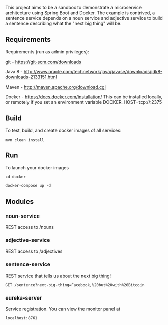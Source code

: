 This project aims to be a sandbox to demonstrate a microservice architecture using Spring Boot and Docker. The example is contrived, a sentence service depends on a noun service and adjective service to build a sentence describing what the "next big thing" will be.

## Requirements ##

Requirements (run as admin privileges):

git - https://git-scm.com/downloads

Java 8 - http://www.oracle.com/technetwork/java/javase/downloads/jdk8-downloads-2133151.html

Maven - http://maven.apache.org/download.cgi

Docker - https://docs.docker.com/installation/ This can be installed locally, or remotely if you set an environment variable DOCKER_HOST=tcp://<remoteip>:2375

## Build ##

To test, build, and create docker images of all services:

`mvn clean install`

## Run ##

To launch your docker images

`cd docker`

`docker-compose up -d`

## Modules ##

### noun-service ###

REST access to /nouns

### adjective-service ###

REST access to /adjectives

### sentence-service ###

REST service that tells us about the next big thing!

`GET /sentence?next-big-thing=Facebook,%20but%20with%20Bitcoin`

### eureka-server ###

Service registration. You can view the monitor panel at

`localhost:8761`
